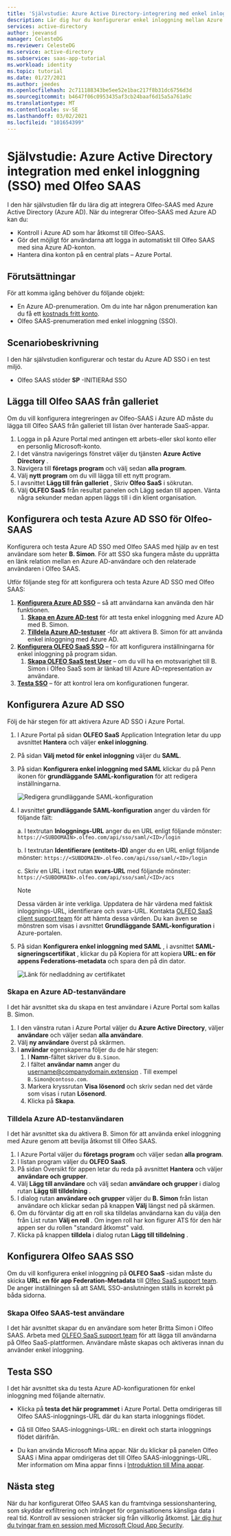 ```yaml
---
title: 'Självstudie: Azure Active Directory-integrering med enkel inloggning (SSO) med Olfeo SAAS | Microsoft Docs'
description: Lär dig hur du konfigurerar enkel inloggning mellan Azure Active Directory och Olfeo SAAS.
services: active-directory
author: jeevansd
manager: CelesteDG
ms.reviewer: CelesteDG
ms.service: active-directory
ms.subservice: saas-app-tutorial
ms.workload: identity
ms.topic: tutorial
ms.date: 01/27/2021
ms.author: jeedes
ms.openlocfilehash: 2c711188343be5ee52e1bac217f8b31dc6756d3d
ms.sourcegitcommit: b4647f06c0953435af3cb24baaf6d15a5a761a9c
ms.translationtype: MT
ms.contentlocale: sv-SE
ms.lasthandoff: 03/02/2021
ms.locfileid: "101654399"
---
```

# <a name="tutorial-azure-active-directory-single-sign-on-sso-integration-with-olfeo-saas"></a>Självstudie: Azure Active Directory integration med enkel inloggning (SSO) med Olfeo SAAS

I den här självstudien får du lära dig att integrera Olfeo-SAAS med Azure Active Directory (Azure AD). När du integrerar Olfeo-SAAS med Azure AD kan du:

* Kontroll i Azure AD som har åtkomst till Olfeo-SAAS.
* Gör det möjligt för användarna att logga in automatiskt till Olfeo SAAS med sina Azure AD-konton.
* Hantera dina konton på en central plats – Azure Portal.

## <a name="prerequisites"></a>Förutsättningar

För att komma igång behöver du följande objekt:

* En Azure AD-prenumeration. Om du inte har någon prenumeration kan du få ett [kostnads fritt konto](https://azure.microsoft.com/free/).
* Olfeo SAAS-prenumeration med enkel inloggning (SSO).

## <a name="scenario-description"></a>Scenariobeskrivning

I den här självstudien konfigurerar och testar du Azure AD SSO i en test miljö.

* Olfeo SAAS stöder **SP** -INITIERAd SSO

## <a name="adding-olfeo-saas-from-the-gallery"></a>Lägga till Olfeo SAAS från galleriet

Om du vill konfigurera integreringen av Olfeo-SAAS i Azure AD måste du lägga till Olfeo SAAS från galleriet till listan över hanterade SaaS-appar.

1. Logga in på Azure Portal med antingen ett arbets-eller skol konto eller en personlig Microsoft-konto.
1. I det vänstra navigerings fönstret väljer du tjänsten **Azure Active Directory** .
1. Navigera till **företags program** och välj sedan **alla program**.
1. Välj **nytt program** om du vill lägga till ett nytt program.
1. I avsnittet **Lägg till från galleriet** , Skriv **Olfeo SaaS** i sökrutan.
1. Välj **OLFEO SaaS** från resultat panelen och Lägg sedan till appen. Vänta några sekunder medan appen läggs till i din klient organisation.


## <a name="configure-and-test-azure-ad-sso-for-olfeo-saas"></a>Konfigurera och testa Azure AD SSO för Olfeo-SAAS

Konfigurera och testa Azure AD SSO med Olfeo SAAS med hjälp av en test användare som heter **B. Simon**. För att SSO ska fungera måste du upprätta en länk relation mellan en Azure AD-användare och den relaterade användaren i Olfeo SAAS.

Utför följande steg för att konfigurera och testa Azure AD SSO med Olfeo SAAS:

1. **[Konfigurera Azure AD SSO](#configure-azure-ad-sso)** – så att användarna kan använda den här funktionen.
    1. **[Skapa en Azure AD-test](#create-an-azure-ad-test-user)** för att testa enkel inloggning med Azure AD med B. Simon.
    1. **[Tilldela Azure AD-testuser](#assign-the-azure-ad-test-user)** -för att aktivera B. Simon för att använda enkel inloggning med Azure AD.
1. **[Konfigurera OLFEO SaaS SSO](#configure-olfeo-saas-sso)** – för att konfigurera inställningarna för enkel inloggning på program sidan.
    1. **[Skapa OLFEO SaaS test User](#create-olfeo-saas-test-user)** – om du vill ha en motsvarighet till B. Simon i Olfeo SaaS som är länkad till Azure AD-representation av användare.
1. **[Testa SSO](#test-sso)** – för att kontrol lera om konfigurationen fungerar.

## <a name="configure-azure-ad-sso"></a>Konfigurera Azure AD SSO

Följ de här stegen för att aktivera Azure AD SSO i Azure Portal.

1. I Azure Portal på sidan **OLFEO SaaS** Application Integration letar du upp avsnittet **Hantera** och väljer **enkel inloggning**.
1. På sidan **Välj metod för enkel inloggning** väljer du **SAML**.
1. På sidan **Konfigurera enkel inloggning med SAML** klickar du på Penn ikonen för **grundläggande SAML-konfiguration** för att redigera inställningarna.

   ![Redigera grundläggande SAML-konfiguration](common/edit-urls.png)

1. I avsnittet **grundläggande SAML-konfiguration** anger du värden för följande fält:

    a. I textrutan **Inloggnings-URL** anger du en URL enligt följande mönster: `https://<SUBDOMAIN>.olfeo.com/api/sso/saml/<ID>/login`

    b. I textrutan **Identifierare (entitets-ID)** anger du en URL enligt följande mönster: `https://<SUBDOMAIN>.olfeo.com/api/sso/saml/<ID>/login`

    c. Skriv en URL i text rutan **svars-URL** med följande mönster: `https://<SUBDOMAIN>.olfeo.com/api/sso/saml/<ID>/acs`

    > [!NOTE]
    > Dessa värden är inte verkliga. Uppdatera de här värdena med faktisk inloggnings-URL, identifierare och svars-URL. Kontakta [OLFEO SaaS client support team](mailto:equipe-rd@olfeo.com) för att hämta dessa värden. Du kan även se mönstren som visas i avsnittet **Grundläggande SAML-konfiguration** i Azure-portalen.

1. På sidan **Konfigurera enkel inloggning med SAML** , i avsnittet **SAML-signeringscertifikat** , klickar du på Kopiera för att kopiera **URL: en för appens Federations-metadata** och spara den på din dator.

    ![Länk för nedladdning av certifikatet](common/copy-metadataurl.png)

### <a name="create-an-azure-ad-test-user"></a>Skapa en Azure AD-testanvändare

I det här avsnittet ska du skapa en test användare i Azure Portal som kallas B. Simon.

1. I den vänstra rutan i Azure Portal väljer du **Azure Active Directory**, väljer **användare** och väljer sedan **alla användare**.
1. Välj **ny användare** överst på skärmen.
1. I **användar** egenskaperna följer du de här stegen:
   1. I **Namn**-fältet skriver du `B.Simon`.  
   1. I fältet **användar namn** anger du username@companydomain.extension . Till exempel `B.Simon@contoso.com`.
   1. Markera kryssrutan **Visa lösenord** och skriv sedan ned det värde som visas i rutan **Lösenord**.
   1. Klicka på **Skapa**.

### <a name="assign-the-azure-ad-test-user"></a>Tilldela Azure AD-testanvändaren

I det här avsnittet ska du aktivera B. Simon för att använda enkel inloggning med Azure genom att bevilja åtkomst till Olfeo SAAS.

1. I Azure Portal väljer du **företags program** och väljer sedan **alla program**.
1. I listan program väljer du **OLFEO SaaS**.
1. På sidan Översikt för appen letar du reda på avsnittet **Hantera** och väljer **användare och grupper**.
1. Välj **Lägg till användare** och välj sedan **användare och grupper** i dialog rutan **Lägg till tilldelning** .
1. I dialog rutan **användare och grupper** väljer du **B. Simon** från listan användare och klickar sedan på knappen **Välj** längst ned på skärmen.
1. Om du förväntar dig att en roll ska tilldelas användarna kan du välja den från List rutan **Välj en roll** . Om ingen roll har kon figurer ATS för den här appen ser du rollen "standard åtkomst" vald.
1. Klicka på knappen **tilldela** i dialog rutan **Lägg till tilldelning** .

## <a name="configure-olfeo-saas-sso"></a>Konfigurera Olfeo SAAS SSO

Om du vill konfigurera enkel inloggning på **OLFEO SaaS** -sidan måste du skicka **URL: en för app Federation-Metadata** till [Olfeo SaaS support team](mailto:equipe-rd@olfeo.com). De anger inställningen så att SAML SSO-anslutningen ställs in korrekt på båda sidorna.

### <a name="create-olfeo-saas-test-user"></a>Skapa Olfeo SAAS-test användare

I det här avsnittet skapar du en användare som heter Britta Simon i Olfeo SAAS. Arbeta med [OLFEO SaaS support team](mailto:equipe-rd@olfeo.com) för att lägga till användarna på Olfeo SaaS-plattformen. Användare måste skapas och aktiveras innan du använder enkel inloggning.

## <a name="test-sso"></a>Testa SSO 

I det här avsnittet ska du testa Azure AD-konfigurationen för enkel inloggning med följande alternativ. 

* Klicka på **testa det här programmet** i Azure Portal. Detta omdirigeras till Olfeo SAAS-inloggnings-URL där du kan starta inloggnings flödet. 

* Gå till Olfeo SAAS-inloggnings-URL: en direkt och starta inloggnings flödet därifrån.

* Du kan använda Microsoft Mina appar. När du klickar på panelen Olfeo SAAS i Mina appar omdirigeras det till Olfeo SAAS-inloggnings-URL. Mer information om Mina appar finns i [Introduktion till Mina appar](../user-help/my-apps-portal-end-user-access.md).


## <a name="next-steps"></a>Nästa steg

När du har konfigurerat Olfeo SAAS kan du framtvinga sessionshantering, som skyddar exfiltrering och intrånget för organisationens känsliga data i real tid. Kontroll av sessionen sträcker sig från villkorlig åtkomst. [Lär dig hur du tvingar fram en session med Microsoft Cloud App Security](/cloud-app-security/proxy-deployment-any-app).